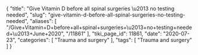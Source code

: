 {
    "title": "Give Vitamin D before all spinal surgeries \u2013 no testing needed",
    "slug": "give-vitamin-d-before-all-spinal-surgeries-no-testing-needed",
    "aliases": [
        "/Give+Vitamin+D+before+all+spinal+surgeries+\u2013+no+testing+needed+\u2013+June+2020",
        "/11861"
    ],
    "tiki_page_id": 11861,
    "date": "2020-07-23",
    "categories": [
        "Trauma and surgery"
    ],
    "tags": [
        "Trauma and surgery"
    ]
}